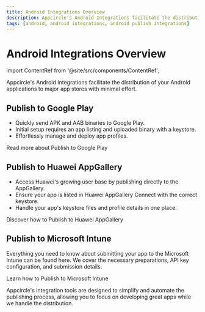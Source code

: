 ```yaml
---
title: Android Integrations Overview
description: Appcircle's Android Integrations facilitate the distribution of your Android applications to major app stores with minimal effort.
tags: [android, android integrations, android publish integrations]
---
```


# Android Integrations Overview

import ContentRef from '@site/src/components/ContentRef';

Appcircle's Android Integrations facilitate the distribution of your Android applications to major app stores with minimal effort.

## Publish to Google Play

- Quickly send APK and AAB binaries to Google Play.
- Initial setup requires an app listing and uploaded binary with a keystore.
- Effortlessly manage and deploy app profiles.

<ContentRef url="/publish-integrations/android-publish-integrations/send-to-googleplay">
Read more about Publish to Google Play
</ContentRef>

## Publish to Huawei AppGallery

- Access Huawei's growing user base by publishing directly to the AppGallery.
- Ensure your app is listed in Huawei AppGallery Connect with the correct keystore.
- Handle your app's keystore files and profile details in one place.

<ContentRef url="/publish-integrations/android-publish-integrations/send-to-huawei">
Discover how to Publish to Huawei AppGallery
</ContentRef>

## Publish to Microsoft Intune

Everything you need to know about submitting your app to the Microsoft Intune can be found here. We cover the necessary preparations, API key configuration, and submission details.

<ContentRef url="/publish-integrations/android-publish-integrations/send-to-microsoft-intune">
Learn how to Publish to Microsoft Intune
</ContentRef>

Appcircle's integration tools are designed to simplify and automate the publishing process, allowing you to focus on developing great apps while we handle the distribution.
